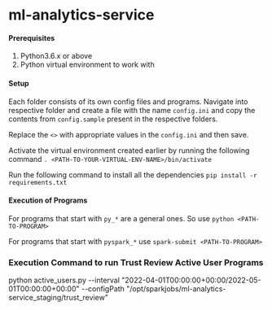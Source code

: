 # ml-analytics-service

#### Prerequisites
1. Python3.6.x or above
1. Python virtual environment to work with

#### Setup

Each folder consists of its own config files and programs. Navigate into respective folder and create a file with the name `config.ini` and copy the contents from `config.sample` present in the respective folders.

Replace the `<>` with appropriate values in the `config.ini` and then save.

Activate the virtual environment created earlier by running the following command `. <PATH-TO-YOUR-VIRTUAL-ENV-NAME>/bin/activate`

Run the following command to install all the dependencies `pip install -r requirements.txt`

#### Execution of Programs

For programs that start with `py_*` are a general ones. So use `python <PATH-TO-PROGRAM>`

For programs that start with `pyspark_*` use `spark-submit <PATH-TO-PROGRAM>`

### Execution Command to run Trust Review Active User Programs
python active_users.py --interval "2022-04-01T00:00:00+00:00/2022-05-01T00:00:00+00:00" --configPath "/opt/sparkjobs/ml-analytics-service_staging/trust_review"
